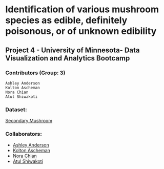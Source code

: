 # Identification of various mushroom species as edible, definitely poisonous, or of unknown edibility

## Project 4 - University of Minnesota- Data Visualization and Analytics Bootcamp

### Contributors (Group: 3)
    Ashley Anderson 
    Kolton Ascheman
    Nora Chian
    Atul Shiwakoti
  

### Dataset: 
[Secondary Mushroom](https://archive.ics.uci.edu/dataset/848/secondary+mushroom+dataset)

### Collaborators:

* [Ashley Anderson](https://github.com/AshleyKAnderson) <br>
* [Kolton Ascheman](https://github.com/K01t0N) <br>
* [Nora Chian](https://github.com/ndchian)<br>
* [Atul Shiwakoti](https://github.com/atulshi)<br>
